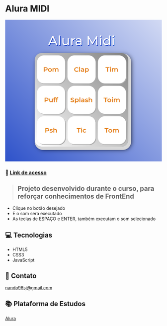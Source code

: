 # Alura MIDI

![preview](./midi.png)

### 🔗 [Link de acesso](https://nandoo96.github.io/alura-midi/)


> ## Projeto desenvolvido durante o curso, para reforçar conhecimentos de FrontEnd

- Clique no botão desejado
- E o som será executado
- As teclas de ESPAÇO e ENTER, também executam o som selecionado

## 💻 Tecnologias

- HTML5
- CSS3
- JavaScript

## 📧 Contato

nando96sj@gmail.com

## 📚 Plataforma de Estudos

[Alura](https://cursos.alura.com.br/dashboard)
